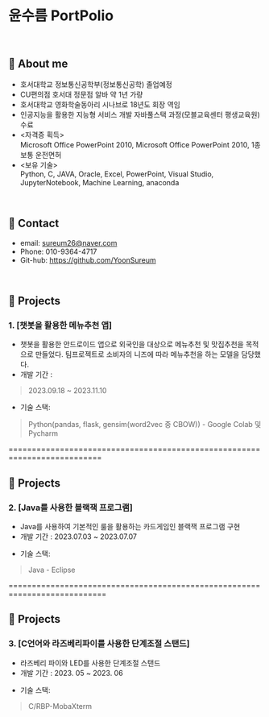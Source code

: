 # 윤수름 PortPolio

</br>

## :pushpin: About me
- 호서대학교 정보통신공학부(정보통신공학) 졸업예정
- CU편의점 호서대 정문점 알바 약 1년 가량
- 호서대학교 영화학술동아리 시나브로 18년도 회장 역임
- 인공지능을 활용한 지능형 서비스 개발 자바풀스택 과정(모블교육센터 평생교육원) 수료
- <자격증 획득>     
Microsoft Office PowerPoint 2010, Microsoft Office PowerPoint 2010, 1종 보통 운전면허
- <보유 기술>    
Python, C, JAVA, Oracle, Excel, PowerPoint, Visual Studio, JupyterNotebook, Machine Learning, anaconda


</br>

## :pushpin: Contact
- email: sureum26@naver.com
- Phone: 010-9364-4717
- Git-hub: https://github.com/YoonSureum

</br>

## :pushpin: Projects
### 1. [챗봇을 활용한 메뉴추천 앱]
- 챗봇을 활용한 안드로이드 앱으로 외국인을 대상으로 메뉴추천 및 맛집추천을 목적으로 만들었다. 팀프로젝트로 소비자의 니즈에 따라 메뉴추천을 하는 모델을 담당했다.
- 개발 기간 : 
>2023.09.18 ~ 2023.11.10
- 기술 스택:             
>Python(pandas, flask, gensim(word2vec 중 CBOW)) - Google Colab 및 Pycharm
>
                    
                    
==========================================================================

## :pushpin: Projects
### 2. [Java를 사용한 블랙잭 프로그램]
- Java를 사용하여 기본적인 룰을 활용하는 카드게임인 블랙잭 프로그램 구현
- 개발 기간 : 2023.07.03 ~ 2023.07.07     
>
- 기술 스택:             
>Java - Eclipse
>
                    
                    
===========================================================================

## :pushpin: Projects
### 3. [C언어와 라즈베리파이를 사용한 단계조절 스탠드]
- 라즈베리 파이와 LED를 사용한 단계조절 스탠드
- 개발 기간 : 2023. 05 ~ 2023. 06
>
- 기술 스택: 
>C/RBP-MobaXterm
>
